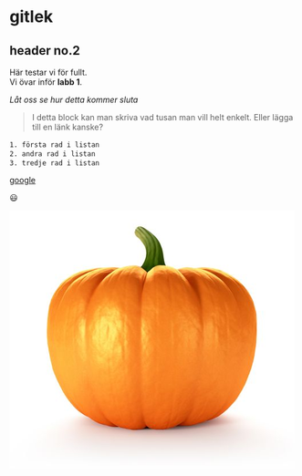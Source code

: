 # gitlek
## header no.2

Här testar vi för fullt.   
Vi övar inför **labb 1**.

*Låt oss se hur detta kommer sluta*

> I detta block kan man skriva vad tusan man vill helt enkelt. Eller lägga till en länk kanske? 

```
1. första rad i listan
2. andra rad i listan
3. tredje rad i listan
```

[google](https://www.google.se/ "allas favoritsida")

:smiley:

![en pumpa](pumpa.jpg)
